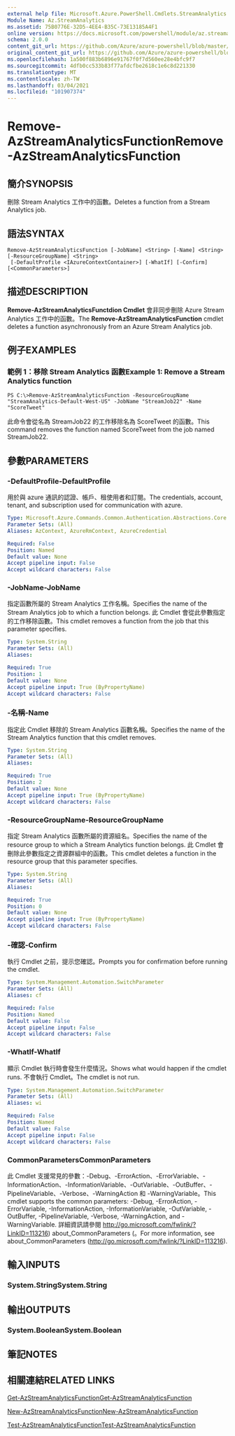 ```yaml
---
external help file: Microsoft.Azure.PowerShell.Cmdlets.StreamAnalytics.dll-Help.xml
Module Name: Az.StreamAnalytics
ms.assetid: 75B0776E-32D5-4EE4-B35C-73E13185A4F1
online version: https://docs.microsoft.com/powershell/module/az.streamanalytics/remove-azstreamanalyticsfunction
schema: 2.0.0
content_git_url: https://github.com/Azure/azure-powershell/blob/master/src/StreamAnalytics/StreamAnalytics/help/Remove-AzStreamAnalyticsFunction.md
original_content_git_url: https://github.com/Azure/azure-powershell/blob/master/src/StreamAnalytics/StreamAnalytics/help/Remove-AzStreamAnalyticsFunction.md
ms.openlocfilehash: 1a500f883b6896e91767f0f7d560ee28e4bfc9f7
ms.sourcegitcommit: 4dfb0cc533b83f77afdcfbe2618c1e6c8d221330
ms.translationtype: MT
ms.contentlocale: zh-TW
ms.lasthandoff: 03/04/2021
ms.locfileid: "101907374"
---
```

# <span data-ttu-id="95a25-101">Remove-AzStreamAnalyticsFunction</span><span class="sxs-lookup"><span data-stu-id="95a25-101">Remove-AzStreamAnalyticsFunction</span></span>

## <span data-ttu-id="95a25-102">簡介</span><span class="sxs-lookup"><span data-stu-id="95a25-102">SYNOPSIS</span></span>
<span data-ttu-id="95a25-103">刪除 Stream Analytics 工作中的函數。</span><span class="sxs-lookup"><span data-stu-id="95a25-103">Deletes a function from a Stream Analytics job.</span></span>

## <span data-ttu-id="95a25-104">語法</span><span class="sxs-lookup"><span data-stu-id="95a25-104">SYNTAX</span></span>

```
Remove-AzStreamAnalyticsFunction [-JobName] <String> [-Name] <String> [-ResourceGroupName] <String>
 [-DefaultProfile <IAzureContextContainer>] [-WhatIf] [-Confirm] [<CommonParameters>]
```

## <span data-ttu-id="95a25-105">描述</span><span class="sxs-lookup"><span data-stu-id="95a25-105">DESCRIPTION</span></span>
<span data-ttu-id="95a25-106">**Remove-AzStreamAnalyticsFunctdion Cmdlet** 會非同步刪除 Azure Stream Analytics 工作中的函數。</span><span class="sxs-lookup"><span data-stu-id="95a25-106">The **Remove-AzStreamAnalyticsFunction** cmdlet deletes a function asynchronously from an Azure Stream Analytics job.</span></span>

## <span data-ttu-id="95a25-107">例子</span><span class="sxs-lookup"><span data-stu-id="95a25-107">EXAMPLES</span></span>

### <span data-ttu-id="95a25-108">範例 1：移除 Stream Analytics 函數</span><span class="sxs-lookup"><span data-stu-id="95a25-108">Example 1: Remove a Stream Analytics function</span></span>
```
PS C:\>Remove-AzStreamAnalyticsFunction -ResourceGroupName "StreamAnalytics-Default-West-US" -JobName "StreamJob22" -Name "ScoreTweet"
```

<span data-ttu-id="95a25-109">此命令會從名為 StreamJob22 的工作移除名為 ScoreTweet 的函數。</span><span class="sxs-lookup"><span data-stu-id="95a25-109">This command removes the function named ScoreTweet from the job named StreamJob22.</span></span>

## <span data-ttu-id="95a25-110">參數</span><span class="sxs-lookup"><span data-stu-id="95a25-110">PARAMETERS</span></span>

### <span data-ttu-id="95a25-111">-DefaultProfile</span><span class="sxs-lookup"><span data-stu-id="95a25-111">-DefaultProfile</span></span>
<span data-ttu-id="95a25-112">用於與 azure 通訊的認證、帳戶、租使用者和訂閱。</span><span class="sxs-lookup"><span data-stu-id="95a25-112">The credentials, account, tenant, and subscription used for communication with azure.</span></span>

```yaml
Type: Microsoft.Azure.Commands.Common.Authentication.Abstractions.Core.IAzureContextContainer
Parameter Sets: (All)
Aliases: AzContext, AzureRmContext, AzureCredential

Required: False
Position: Named
Default value: None
Accept pipeline input: False
Accept wildcard characters: False
```

### <span data-ttu-id="95a25-113">-JobName</span><span class="sxs-lookup"><span data-stu-id="95a25-113">-JobName</span></span>
<span data-ttu-id="95a25-114">指定函數所屬的 Stream Analytics 工作名稱。</span><span class="sxs-lookup"><span data-stu-id="95a25-114">Specifies the name of the Stream Analytics job to which a function belongs.</span></span>
<span data-ttu-id="95a25-115">此 Cmdlet 會從此參數指定的工作移除函數。</span><span class="sxs-lookup"><span data-stu-id="95a25-115">This cmdlet removes a function from the job that this parameter specifies.</span></span>

```yaml
Type: System.String
Parameter Sets: (All)
Aliases:

Required: True
Position: 1
Default value: None
Accept pipeline input: True (ByPropertyName)
Accept wildcard characters: False
```

### <span data-ttu-id="95a25-116">-名稱</span><span class="sxs-lookup"><span data-stu-id="95a25-116">-Name</span></span>
<span data-ttu-id="95a25-117">指定此 Cmdlet 移除的 Stream Analytics 函數名稱。</span><span class="sxs-lookup"><span data-stu-id="95a25-117">Specifies the name of the Stream Analytics function that this cmdlet removes.</span></span>

```yaml
Type: System.String
Parameter Sets: (All)
Aliases:

Required: True
Position: 2
Default value: None
Accept pipeline input: True (ByPropertyName)
Accept wildcard characters: False
```

### <span data-ttu-id="95a25-118">-ResourceGroupName</span><span class="sxs-lookup"><span data-stu-id="95a25-118">-ResourceGroupName</span></span>
<span data-ttu-id="95a25-119">指定 Stream Analytics 函數所屬的資源組名。</span><span class="sxs-lookup"><span data-stu-id="95a25-119">Specifies the name of the resource group to which a Stream Analytics function belongs.</span></span>
<span data-ttu-id="95a25-120">此 Cmdlet 會刪除此參數指定之資源群組中的函數。</span><span class="sxs-lookup"><span data-stu-id="95a25-120">This cmdlet deletes a function in the resource group that this parameter specifies.</span></span>

```yaml
Type: System.String
Parameter Sets: (All)
Aliases:

Required: True
Position: 0
Default value: None
Accept pipeline input: True (ByPropertyName)
Accept wildcard characters: False
```

### <span data-ttu-id="95a25-121">-確認</span><span class="sxs-lookup"><span data-stu-id="95a25-121">-Confirm</span></span>
<span data-ttu-id="95a25-122">執行 Cmdlet 之前，提示您確認。</span><span class="sxs-lookup"><span data-stu-id="95a25-122">Prompts you for confirmation before running the cmdlet.</span></span>

```yaml
Type: System.Management.Automation.SwitchParameter
Parameter Sets: (All)
Aliases: cf

Required: False
Position: Named
Default value: False
Accept pipeline input: False
Accept wildcard characters: False
```

### <span data-ttu-id="95a25-123">-WhatIf</span><span class="sxs-lookup"><span data-stu-id="95a25-123">-WhatIf</span></span>
<span data-ttu-id="95a25-124">顯示 Cmdlet 執行時會發生什麼情況。</span><span class="sxs-lookup"><span data-stu-id="95a25-124">Shows what would happen if the cmdlet runs.</span></span>
<span data-ttu-id="95a25-125">不會執行 Cmdlet。</span><span class="sxs-lookup"><span data-stu-id="95a25-125">The cmdlet is not run.</span></span>

```yaml
Type: System.Management.Automation.SwitchParameter
Parameter Sets: (All)
Aliases: wi

Required: False
Position: Named
Default value: False
Accept pipeline input: False
Accept wildcard characters: False
```

### <span data-ttu-id="95a25-126">CommonParameters</span><span class="sxs-lookup"><span data-stu-id="95a25-126">CommonParameters</span></span>
<span data-ttu-id="95a25-127">此 Cmdlet 支援常見的參數：-Debug、-ErrorAction、-ErrorVariable、-InformationAction、-InformationVariable、-OutVariable、-OutBuffer、-PipelineVariable、-Verbose、-WarningAction 和 -WarningVariable。</span><span class="sxs-lookup"><span data-stu-id="95a25-127">This cmdlet supports the common parameters: -Debug, -ErrorAction, -ErrorVariable, -InformationAction, -InformationVariable, -OutVariable, -OutBuffer, -PipelineVariable, -Verbose, -WarningAction, and -WarningVariable.</span></span> <span data-ttu-id="95a25-128">詳細資訊請參閱 http://go.microsoft.com/fwlink/?LinkID=113216) about_CommonParameters (。</span><span class="sxs-lookup"><span data-stu-id="95a25-128">For more information, see about_CommonParameters (http://go.microsoft.com/fwlink/?LinkID=113216).</span></span>

## <span data-ttu-id="95a25-129">輸入</span><span class="sxs-lookup"><span data-stu-id="95a25-129">INPUTS</span></span>

### <span data-ttu-id="95a25-130">System.String</span><span class="sxs-lookup"><span data-stu-id="95a25-130">System.String</span></span>

## <span data-ttu-id="95a25-131">輸出</span><span class="sxs-lookup"><span data-stu-id="95a25-131">OUTPUTS</span></span>

### <span data-ttu-id="95a25-132">System.Boolean</span><span class="sxs-lookup"><span data-stu-id="95a25-132">System.Boolean</span></span>

## <span data-ttu-id="95a25-133">筆記</span><span class="sxs-lookup"><span data-stu-id="95a25-133">NOTES</span></span>

## <span data-ttu-id="95a25-134">相關連結</span><span class="sxs-lookup"><span data-stu-id="95a25-134">RELATED LINKS</span></span>

[<span data-ttu-id="95a25-135">Get-AzStreamAnalyticsFunction</span><span class="sxs-lookup"><span data-stu-id="95a25-135">Get-AzStreamAnalyticsFunction</span></span>](./Get-AzStreamAnalyticsFunction.md)

[<span data-ttu-id="95a25-136">New-AzStreamAnalyticsFunction</span><span class="sxs-lookup"><span data-stu-id="95a25-136">New-AzStreamAnalyticsFunction</span></span>](./New-AzStreamAnalyticsFunction.md)

[<span data-ttu-id="95a25-137">Test-AzStreamAnalyticsFunction</span><span class="sxs-lookup"><span data-stu-id="95a25-137">Test-AzStreamAnalyticsFunction</span></span>](./Test-AzStreamAnalyticsFunction.md)


